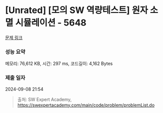# [Unrated] [모의 SW 역량테스트] 원자 소멸 시뮬레이션 - 5648 

[문제 링크](https://swexpertacademy.com/main/code/problem/problemDetail.do?contestProbId=AWXRFInKex8DFAUo) 

### 성능 요약

메모리: 76,612 KB, 시간: 297 ms, 코드길이: 4,162 Bytes

### 제출 일자

2024-09-08 21:54



> 출처: SW Expert Academy, https://swexpertacademy.com/main/code/problem/problemList.do